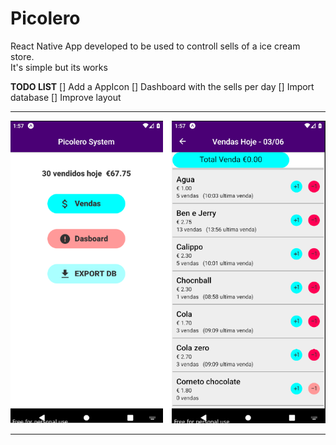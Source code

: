# Picolero
React Native App developed to be used to controll sells of a ice cream store.\
It's simple but its works

**TODO LIST**
[] Add a AppIcon
[] Dashboard with the sells per day
[] Import database
[] Improve layout


---

![Screen Shot](screenShot.png?raw=true 'Title')

---
